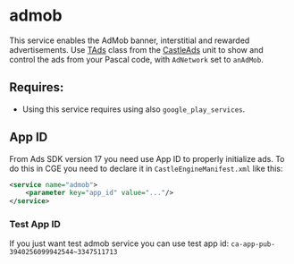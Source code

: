 # admob
This service enables the AdMob banner, interstitial and rewarded advertisements. Use [TAds](http://castle-engine.sourceforge.net/apidoc/html/CastleAds.TAds.html) class from the [CastleAds](http://castle-engine.sourceforge.net/apidoc/html/CastleAds.html) unit to show and control the ads from your Pascal code, with `AdNetwork` set to `anAdMob`.

## Requires:
* Using this service requires using also <code>google_play_services</code>.

## App ID

From Ads SDK version 17 you need use App ID to properly initialize ads.
To do this in CGE you need to declare it in `CastleEngineManifest.xml` like this:

~~~~xml
<service name="admob">
    <parameter key="app_id" value="..."/>
</service>
~~~~

### Test App ID
If you just want test admob service you can use test app id: `ca-app-pub-3940256099942544~3347511713`


